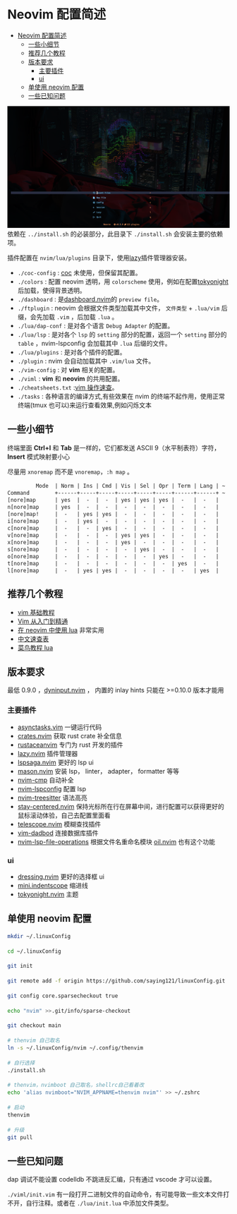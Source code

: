 # Neovim 配置简述

<!--toc:start-->

- [Neovim 配置简述](#neovim-配置简述)
  - [一些小细节](#一些小细节)
  - [推荐几个教程](#推荐几个教程)
  - [版本要求](#版本要求)
    - [主要插件](#主要插件)
    - [ui](#ui)
  - [单使用 neovim 配置](#单使用-neovim-配置)
  - [一些已知问题](#一些已知问题)
  <!--toc:end-->

![dashboard picture](./pictures/dashboard.png)
依赖在 `../install.sh` 的必装部分，此目录下 `./install.sh` 会安装主要的依赖项。

插件配置在 `nvim/lua/plugins` 目录下，使用[lazy](https://github.com/folke/lazy.nvim)插件管理器安装。

- `./coc-config` : [coc](https://github.com/neoclide/coc.nvim) 未使用，但保留其配置。
- `./colors` : 配置 neovim 透明，用 `colorscheme` 使用，例如在配置[tokyonight](https://github.com/folke/tokyonight.nvim)后加载，使得背景透明。
- `./dashboard` : 是[dashboard.nvim](https://github.com/glepnir/dashboard-nvim)的 `preview file`。
- `./ftplugin` : neovim 会根据文件类型加载其中文件， `文件类型` + `.lua/vim` 后缀，会先加载 `.vim` ，后加载 `.lua` 。
- `./lua/dap-conf` : 是对各个语言 `Debug Adapter` 的配置。
- `./lua/lsp` : 是对各个 `lsp` 的 `setting` 部分的配置，返回一个 `setting` 部分的 `table` ，nvim-lspconfig 会加载其中 `.lua` 后缀的文件。
- `./lua/plugins` : 是对各个插件的配置。
- `./plugin` : nvim 会自动加载其中 `.vim/lua` 文件。
- `./vim-config` : 对 **vim** 相关的配置。
- `./viml` : **vim** 和 **neovim** 的共用配置。
- `./cheatsheets.txt` :[vim 操作速查](https://github.com/skywind3000/awesome-cheatsheets/blob/master/editors/vim.txt)。
- `./tasks` : 各种语言的编译方式,有些效果在 nvim 的终端不起作用，使用正常终端(tmux 也可以)来运行查看效果,例如闪烁文本

## 一些小细节

终端里面 **Ctrl+I** 和 **Tab** 是一样的，它们都发送 ASCII 9（水平制表符）字符，**Insert** 模式映射要小心

尽量用 `xnoremap` 而不是 `vnoremap`，`:h map` 。

```vimdoc
         Mode  | Norm | Ins | Cmd | Vis | Sel | Opr | Term | Lang | ~
Command        +------+-----+-----+-----+-----+-----+------+------+ ~
[nore]map      | yes  |  -  |  -  | yes | yes | yes |  -   |  -   |
n[nore]map     | yes  |  -  |  -  |  -  |  -  |  -  |  -   |  -   |
[nore]map!     |  -   | yes | yes |  -  |  -  |  -  |  -   |  -   |
i[nore]map     |  -   | yes |  -  |  -  |  -  |  -  |  -   |  -   |
c[nore]map     |  -   |  -  | yes |  -  |  -  |  -  |  -   |  -   |
v[nore]map     |  -   |  -  |  -  | yes | yes |  -  |  -   |  -   |
x[nore]map     |  -   |  -  |  -  | yes |  -  |  -  |  -   |  -   |
s[nore]map     |  -   |  -  |  -  |  -  | yes |  -  |  -   |  -   |
o[nore]map     |  -   |  -  |  -  |  -  |  -  | yes |  -   |  -   |
t[nore]map     |  -   |  -  |  -  |  -  |  -  |  -  | yes  |  -   |
l[nore]map     |  -   | yes | yes |  -  |  -  |  -  |  -   | yes  |
```

## 推荐几个教程

- [vim 基础教程](https://www.imooc.com/learn/1129)
- [Vim 从入门到精通](https://github.com/wsdjeg/vim-galore-zh_cn)
- [在 neovim 中使用 lua](https://github.com/glepnir/nvim-lua-guide-zh) 非常实用
- [中文速查表](https://github.com/skywind3000/awesome-cheatsheets)
- [菜鸟教程 lua](https://www.runoob.com/lua/lua-tutorial.html)

## 版本要求

最低 0.9.0 ，[dyninput.nvim](https://github.com/nvimdev/dyninput.nvim) ，
内置的 inlay hints 只能在 >=0.10.0 版本才能用

### 主要插件

- [asynctasks.vim](https://github.com/skywind3000/asynctasks.vim) 一键运行代码
- [crates.nvim](https://github.com/saecki/crates.nvim) 获取 rust crate 补全信息
- [rustaceanvim](https://github.com/mrcjkb/rustaceanvim) 专门为 rust 开发的插件
- [lazy.nvim](https://github.com/folke/lazy.nvim) 插件管理器
- [lspsaga.nvim](https://github.com/glepnir/lspsaga.nvim) 更好的 lsp ui
- [mason.nvim](https://github.com/williamboman/mason.nvim) 安装 lsp， linter， adapter， formatter 等等
- [nvim-cmp](https://github.com/hrsh7th/nvim-cmp) 自动补全
- [nvim-lspconfig](https://github.com/neovim/nvim-lspconfig) 配置 lsp
- [nvim-treesitter](https://github.com/nvim-treesitter/nvim-treesitter) 语法高亮
- [stay-centered.nvim](https://github.com/arnamak/stay-centered.nvim) 保持光标所在行在屏幕中间，进行配置可以获得更好的鼠标滚动体验，自己去配置里面看
- [telescope.nvim](https://github.com/nvim-telescope/telescope.nvim) 模糊查找插件
- [vim-dadbod](https://github.com/tpope/vim-dadbod) 连接数据库插件
- [nvim-lsp-file-operations](https://github.com/antosha417/nvim-lsp-file-operations) 根据文件名重命名模块
  [oil.nvim](https://github.com/stevearc/oil.nvim) 也有这个功能

### ui

- [dressing.nvim](https://github.com/stevearc/dressing.nvim) 更好的选择框 ui
- [mini.indentscope](https://github.com/echasnovski/mini.indentscope) 缩进线
- [tokyonight.nvim](https://github.com/folke/tokyonight.nvim) 主题

## 单使用 neovim 配置

```bash
mkdir ~/.linuxConfig

cd ~/.linuxConfig

git init

git remote add -f origin https://github.com/saying121/linuxConfig.git

git config core.sparsecheckout true

echo "nvim" >>.git/info/sparse-checkout

git checkout main

# thenvim 自己取名
ln -s ~/.linuxConfig/nvim ~/.config/thenvim

# 自行选择
./install.sh

# thenvim，nvimboot 自己取名，shellrc自己看着改
echo 'alias nvimboot="NVIM_APPNAME=thenvim nvim"' >> ~/.zshrc

# 启动
thenvim

# 升级
git pull
```

## 一些已知问题

dap 调试不能设置 codelldb 不跳进反汇编，只有通过 vscode 才可以设置。

`./viml/init.vim` 有一段打开二进制文件的自动命令，有可能导致一些文本文件打不开，自行注释。或者在 `./lua/init.lua` 中添加文件类型。
